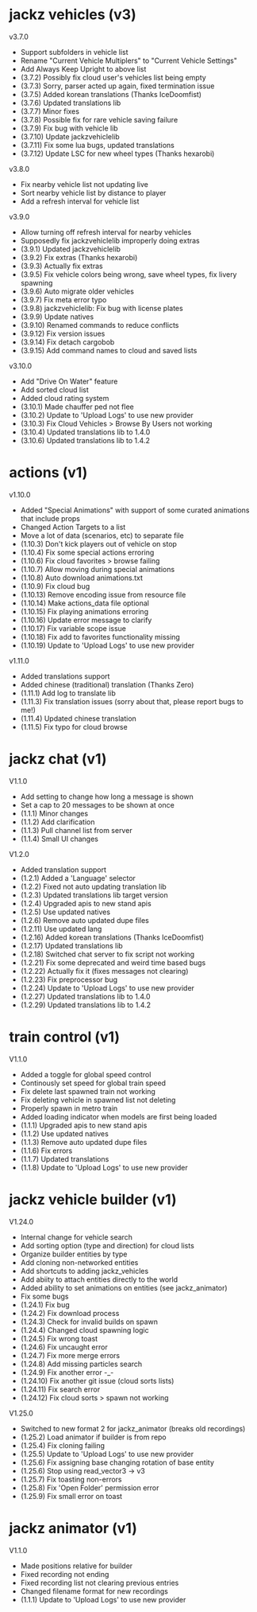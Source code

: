 # jackz vehicles (v3)
  
v3.7.0

* Support subfolders in vehicle list
* Rename "Current Vehicle Multiplers" to "Current Vehicle Settings"
* Add Always Keep Upright to above list
* (3.7.2) Possibly fix cloud user's vehicles list being empty
* (3.7.3) Sorry, parser acted up again, fixed termination issue
* (3.7.5) Added korean translations (Thanks IceDoomfist)
* (3.7.6) Updated translations lib
* (3.7.7) Minor fixes
* (3.7.8) Possible fix for rare vehicle saving failure
* (3.7.9) Fix bug with vehicle lib
* (3.7.10) Update jackzvehiclelib
* (3.7.11) Fix some lua bugs, updated translations
* (3.7.12) Update LSC for new wheel types (Thanks hexarobi)

v3.8.0

* Fix nearby vehicle list not updating live
* Sort nearby vehicle list by distance to player
* Add a refresh interval for vehicle list

v3.9.0

* Allow turning off refresh interval for nearby vehicles
* Supposedly fix jackzvehiclelib improperly doing extras
* (3.9.1) Updated jackzvehiclelib
* (3.9.2) Fix extras (Thanks hexarobi)
* (3.9.3) Actually fix extras
* (3.9.5) Fix vehicle colors being wrong, save wheel types, fix livery spawning
* (3.9.6) Auto migrate older vehicles
* (3.9.7) Fix meta error typo
* (3.9.8) jackzvehiclelib: Fix bug with license plates
* (3.9.9) Update natives
* (3.9.10) Renamed commands to reduce conflicts
* (3.9.12) Fix version issues
* (3.9.14) Fix detach cargobob
* (3.9.15) Add command names to cloud and saved lists

v3.10.0

* Add "Drive On Water" feature
* Add sorted cloud list
* Added cloud rating system
* (3.10.1) Made chauffer ped not flee
* (3.10.2) Update to 'Upload Logs' to use new provider
* (3.10.3) Fix Cloud Vehicles > Browse By Users not working
* (3.10.4) Updated translations lib to 1.4.0
* (3.10.6) Updated translations lib to 1.4.2

# actions (v1)

v1.10.0

* Added "Special Animations" with support of some curated animations that include props
* Changed Action Targets to a list
* Move a lot of data (scenarios, etc) to separate file
* (1.10.3) Don't kick players out of vehicle on stop
* (1.10.4) Fix some special actions erroring
* (1.10.6) Fix cloud favorites > browse failing
* (1.10.7) Allow moving during special animations
* (1.10.8) Auto download animations.txt
* (1.10.9) Fix cloud bug
* (1.10.13) Remove encoding issue from resource file
* (1.10.14) Make actions_data file optional
* (1.10.15) Fix playing animations erroring
* (1.10.16) Update error message to clarify
* (1.10.17) Fix variable scope issue
* (1.10.18) Fix add to favorites functionality missing
* (1.10.19) Update to 'Upload Logs' to use new provider

v1.11.0

* Added translations support
* Added chinese (traditional) translation (Thanks Zero)
* (1.11.1) Add log to translate lib
* (1.11.3) Fix translation issues (sorry about that, please report bugs to me!)
* (1.11.4) Updated chinese translation
* (1.11.5) Fix typo for cloud browse

# jackz chat (v1)

V1.1.0

* Add setting to change how long a message is shown
* Set a cap to 20 messages to be shown at once
* (1.1.1) Minor changes
* (1.1.2) Add clarification
* (1.1.3) Pull channel list from server
* (1.1.4) Small UI changes

V1.2.0

* Added translation support
* (1.2.1) Added a 'Language' selector
* (1.2.2) Fixed not auto updating translation lib
* (1.2.3) Updated translations lib target version
* (1.2.4) Upgraded apis to new stand apis
* (1.2.5) Use updated natives
* (1.2.6) Remove auto updated dupe files
* (1.2.11) Use updated lang
* (1.2.16) Added korean translations (Thanks IceDoomfist)
* (1.2.17) Updated translations lib
* (1.2.18) Switched chat server to fix script not working
* (1.2.21) Fix some deprecated and weird time based bugs
* (1.2.22) Actually fix it (fixes messages not clearing)
* (1.2.23) Fix preprocessor bug
* (1.2.24) Update to 'Upload Logs' to use new provider
* (1.2.27) Updated translations lib to 1.4.0
* (1.2.29) Updated translations lib to 1.4.2

# train control (v1)

V1.1.0

* Added a toggle for global speed control
* Continously set speed for global train speed
* Fix delete last spawned train not working
* Fix deleting vehicle in spawned list not deleting
* Properly spawn in metro train
* Added loading indicator when models are first being loaded
* (1.1.1) Upgraded apis to new stand apis
* (1.1.2) Use updated natives
* (1.1.3) Remove auto updated dupe files
* (1.1.6) Fix errors
* (1.1.7) Updated translations
* (1.1.8) Update to 'Upload Logs' to use new provider

# jackz vehicle builder (v1)

V1.24.0

* Internal change for vehicle search
* Add sorting option (type and direction) for cloud lists
* Organize builder entities by type
* Add cloning non-networked entities
* Add shortcuts to adding jackz_vehicles
* Add abiity to attach entities directly to the world
* Added ability to set animations on entities (see jackz_animator)
* Fix some bugs
* (1.24.1) Fix bug
* (1.24.2) Fix download process
* (1.24.3) Check for invalid builds on spawn
* (1.24.4) Changed cloud spawning logic
* (1.24.5) Fix wrong toast
* (1.24.6) Fix uncaught error
* (1.24.7) Fix more merge errors
* (1.24.8) Add missing particles search
* (1.24.9) Fix another error -_-
* (1.24.10) Fix another git issue (cloud sorts lists)
* (1.24.11) Fix search error
* (1.24.12) Fix cloud sorts > spawn not working

V1.25.0

* Switched to new format 2 for jackz_animator (breaks old recordings)
* (1.25.2) Load animator if builder is from repo
* (1.25.4) Fix cloning failing
* (1.25.5) Update to 'Upload Logs' to use new provider
* (1.25.6) Fix assigning base changing rotation of base entity
* (1.25.6) Stop using read_vector3 -> v3
* (1.25.7) Fix toasting non-errors
* (1.25.8) Fix 'Open Folder' permission error
* (1.25.9) Fix small error on toast

# jackz animator (v1)

V1.1.0

* Made positions relative for builder
* Fixed recording not ending
* Fixed recording list not clearing previous entries
* Changed filename format for new recordings
* (1.1.1) Update to 'Upload Logs' to use new provider